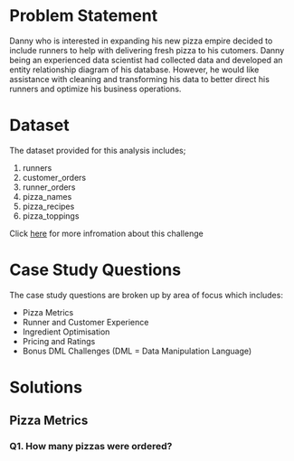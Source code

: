 # Problem Statement
Danny who is interested in expanding his new pizza empire decided to include runners to help with delivering fresh pizza to his cutomers. Danny being an experienced data scientist had collected data and developed an entity relationship diagram of his database. However, he would like assistance with cleaning and transforming his data to better direct his runners and optimize his business operations.
# Dataset
The dataset provided for this analysis includes;
1. runners
2. customer_orders
3. runner_orders
4. pizza_names
6. pizza_recipes
7. pizza_toppings

Click [here](https://8weeksqlchallenge.com/case-study-2/) for more infromation about this challenge
# Case Study Questions
The case study questions are broken up by area of focus which includes:
- Pizza Metrics
- Runner and Customer Experience
- Ingredient Optimisation
- Pricing and Ratings
- Bonus DML Challenges (DML = Data Manipulation Language)
# Solutions
## Pizza Metrics
### Q1. How many pizzas were ordered?
